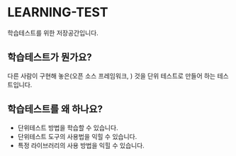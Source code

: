 # LEARNING-TEST
학습테스트를 위한 저장공간입니다.

## 학습테스트가 뭔가요?

다른 사람이 구현해 놓은(오픈 소스 프레임워크, ) 것을 단위 테스트로 만들어 하는 테스트입니다.

## 학습테스트를 왜 하나요?

- 단위테스트 방법을 학습할 수 있습니다.
- 단위테스트 도구의 사용법을 익힐 수 있습니다.
- 특정 라이브러리의 사용 방법을 익힐 수 있습니다.
